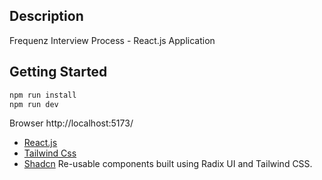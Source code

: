 ## Description

Frequenz Interview Process - React.js Application

## Getting Started

```bash
npm run install
npm run dev
```

Browser http://localhost:5173/

- [React.js](https://react.dev/)
- [Tailwind Css](https://tailwindcss.com/)
- [Shadcn](https://ui.shadcn.com/) Re-usable components built using Radix UI and Tailwind CSS.
